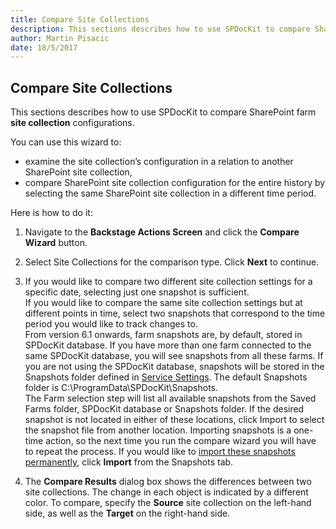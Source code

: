 ```yaml
---
title: Compare Site Collections
description: This sections describes how to use SPDocKit to compare SharePoint farm site collection configurations.
author: Martin Pisacic
date: 18/5/2017
---
```


## Compare Site Collections

This sections describes how to use SPDocKit to compare SharePoint farm **site collection** configurations.

You can use this wizard to:
* examine the site collection’s configuration in a relation to another SharePoint site collection,
* compare SharePoint site collection configuration for the entire history by selecting the same SharePoint site collection in a different time period.

Here is how to do it:

1. Navigate to the **Backstage Actions Screen** and click the **Compare Wizard** button.

2. Select Site Collections for the comparison type. Click **Next** to continue.

3. If you would like to compare two different site collection settings for a specific date, selecting just one snapshot is sufficient.  
If you would like to compare the same site collection settings but at different points in time, select two snapshots that correspond to the time period you would like to track changes to.  
From version 6.1 onwards, farm snapshots are, by default, stored in SPDocKit database. If you have more than one farm connected to the same SPDocKit database, you will see snapshots from all these farms. If you are not using the SPDocKit database, snapshots will be stored in the Snapshots folder defined in [Service Settings](#internal/backstage-screen/options-wizard). The default Snapshots folder is C:\ProgramData\SPDocKit\Snapshots.  
The Farm selection step will list all available snapshots from the Saved Farms folder, SPDocKit database or Snapshots folder. If the desired snapshot is not located in either of these locations, click Import to select the snapshot file from another location. Importing snapshots is a one-time action, so the next time you run the compare wizard you will have to repeat the process. If you would like to [import these snapshots permanently](#internal/get-to-know-spdockit/snapshot-history-screen), click **Import** from the Snapshots tab.

4. The **Compare Results** dialog box shows the differences between two site collections. The change in each object is indicated by a different color. To compare, specify the **Source** site collection on the left-hand side, as well as the **Target** on the right-hand side.